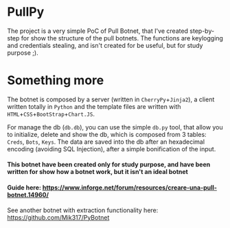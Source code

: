 # PullPy

The project is a very simple PoC of Pull Botnet, that I've created step-by-step for show the structure of the pull botnets.
The functions are keylogging and credentials stealing, and isn't created for be useful, but for study purpose ;).

# Something more

The botnet is composed by a server (written in `CherryPy`+`Jinja2`), a client written totally in `Python` and the template files are written with `HTML`+`CSS`+`BootStrap`+`Chart.JS`.

For manage the db (`db.db`), you can use the simple `db.py` tool, that allow you to initialize, delete and show the db, which is composed from 3 tables: `Creds`, `Bots`, `Keys`.
The data are saved into the db after an hexadecimal encoding (avoiding SQL Injection), after a simple bonification of the input.

#### This botnet have been created only for study purpose, and have been written for show how a botnet work, but it isn't an ideal botnet
#### Guide here: https://www.inforge.net/forum/resources/creare-una-pull-botnet.14960/

See another botnet with extraction functionality here: https://github.com/Mik317/PyBotnet
